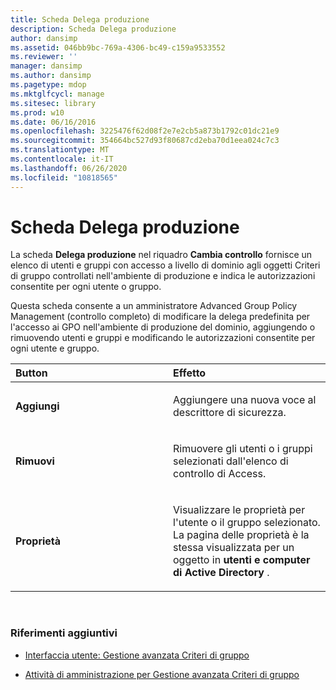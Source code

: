 ```yaml
---
title: Scheda Delega produzione
description: Scheda Delega produzione
author: dansimp
ms.assetid: 046bb9bc-769a-4306-bc49-c159a9533552
ms.reviewer: ''
manager: dansimp
ms.author: dansimp
ms.pagetype: mdop
ms.mktglfcycl: manage
ms.sitesec: library
ms.prod: w10
ms.date: 06/16/2016
ms.openlocfilehash: 3225476f62d08f2e7e2cb5a873b1792c01dc21e9
ms.sourcegitcommit: 354664bc527d93f80687cd2eba70d1eea024c7c3
ms.translationtype: MT
ms.contentlocale: it-IT
ms.lasthandoff: 06/26/2020
ms.locfileid: "10818565"
---
```

# Scheda Delega produzione


La scheda **Delega produzione** nel riquadro **Cambia controllo** fornisce un elenco di utenti e gruppi con accesso a livello di dominio agli oggetti Criteri di gruppo controllati nell'ambiente di produzione e indica le autorizzazioni consentite per ogni utente o gruppo.

Questa scheda consente a un amministratore Advanced Group Policy Management (controllo completo) di modificare la delega predefinita per l'accesso ai GPO nell'ambiente di produzione del dominio, aggiungendo o rimuovendo utenti e gruppi e modificando le autorizzazioni consentite per ogni utente e gruppo.

<table>
<colgroup>
<col width="50%" />
<col width="50%" />
</colgroup>
<thead>
<tr class="header">
<th align="left">Button</th>
<th align="left">Effetto</th>
</tr>
</thead>
<tbody>
<tr class="odd">
<td align="left"><p><strong>Aggiungi</strong></p></td>
<td align="left"><p>Aggiungere una nuova voce al descrittore di sicurezza.</p></td>
</tr>
<tr class="even">
<td align="left"><p><strong>Rimuovi</strong></p></td>
<td align="left"><p>Rimuovere gli utenti o i gruppi selezionati dall'elenco di controllo di Access.</p></td>
</tr>
<tr class="odd">
<td align="left"><p><strong>Proprietà</strong></p></td>
<td align="left"><p>Visualizzare le proprietà per l'utente o il gruppo selezionato. La pagina delle proprietà è la stessa visualizzata per un oggetto in <strong> utenti e computer di Active Directory </strong> .</p></td>
</tr>
</tbody>
</table>

 

### Riferimenti aggiuntivi

-   [Interfaccia utente: Gestione avanzata Criteri di gruppo](user-interface-advanced-group-policy-management-agpm40.md)

-   [Attività di amministrazione per Gestione avanzata Criteri di gruppo](performing-agpm-administrator-tasks-agpm40.md)

 

 





